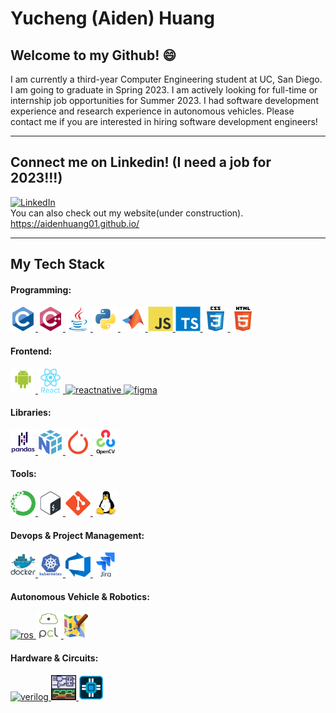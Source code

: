 # Yucheng (Aiden) Huang
## Welcome to my Github! 😄
I am currently a third-year Computer Engineering student at UC, San Diego.  
I am going to graduate in Spring 2023. I am actively looking for full-time or internship job opportunities for Summer 2023. I had software development experience and research experience in autonomous vehicles. Please contact me if you are interested in hiring software development engineers!  

***

## Connect me on Linkedin! (I need a job for 2023!!!)
[![LinkedIn](https://pimp-my-readme.webapp.io/pimp-my-readme/social-media?social=LinkedIn)](https://www.linkedin.com/in/yucheng-huang-8a290/)  
You can also check out my website(under construction). https://aidenhuang01.github.io/

***

## My Tech Stack
<p align="left">
<h4 align="left">Programming:</h4>
<a href="https://www.cprogramming.com/" target="_blank"> <img src="https://raw.githubusercontent.com/devicons/devicon/master/icons/c/c-original.svg" alt="c" width="40" height="40"/> </a>
<a href="https://www.cplusplus.com/" target="_blank"> <img src="https://raw.githubusercontent.com/devicons/devicon/master/icons/cplusplus/cplusplus-original.svg" alt="c" width="40" height="40"/> </a>
<a href="https://www.java.com/" target="_blank"> <img src="https://raw.githubusercontent.com/devicons/devicon/master/icons/java/java-original.svg" alt="java" width="40" height="40"/> </a>
<a href="https://www.python.org/" target="_blank"> <img src="https://raw.githubusercontent.com/devicons/devicon/master/icons/python/python-original.svg" alt="python" width="40" height="40"/> </a>
<a href="https://www.mathworks.com/products/matlab.html" target="_blank"> <img src="https://raw.githubusercontent.com/devicons/devicon/master/icons/matlab/matlab-original.svg" alt="matlab" width="40" height="40"/> </a>
<a href="https://developer.mozilla.org/en-US/docs/Web/JavaScript" target="_blank"> <img src="https://raw.githubusercontent.com/devicons/devicon/master/icons/javascript/javascript-original.svg" alt="javascript" width="40" height="40"/> </a>
<a href="https://www.typescriptlang.org/" target="_blank"> <img src="https://raw.githubusercontent.com/devicons/devicon/master/icons/typescript/typescript-original.svg" alt="typescript" width="40" height="40"/> </a>
<a href="https://www.w3schools.com/css/" target="_blank"> <img src="https://raw.githubusercontent.com/devicons/devicon/master/icons/css3/css3-original-wordmark.svg" alt="css3" width="40" height="40"/> </a>
<a href="https://www.w3.org/html/" target="_blank"> <img src="https://raw.githubusercontent.com/devicons/devicon/master/icons/html5/html5-original-wordmark.svg" alt="html5" width="40" height="40"/> </a>

<h4 align="left">Frontend:</h4>
<a href="https://developer.android.com" target="_blank"> <img src="https://raw.githubusercontent.com/devicons/devicon/master/icons/android/android-original-wordmark.svg" alt="android" width="40" height="40"/> </a>
<a href="https://reactjs.org/" target="_blank"> <img src="https://raw.githubusercontent.com/devicons/devicon/master/icons/react/react-original-wordmark.svg" alt="react" width="40" height="40"/> </a> 
<a href="https://reactnative.dev/" target="_blank"> <img src="https://reactnative.dev/img/header_logo.svg" alt="reactnative" width="40" height="40"/> </a>
<a href="https://www.figma.com/" target="_blank"> <img src="https://www.vectorlogo.zone/logos/figma/figma-icon.svg" alt="figma" width="40" height="40"/> </a>

<h4 align="left">Libraries:</h4>
<a href="https://pandas.pydata.org/" target="_blank"> <img src="https://raw.githubusercontent.com/devicons/devicon/master/icons/pandas/pandas-original-wordmark.svg" alt="pandas" width="40" height="40"/> </a>
<a href="https://numpy.org/" target="_blank"> <img src="https://raw.githubusercontent.com/devicons/devicon/master/icons/numpy/numpy-original.svg" alt="pytorch" width="40" height="40"/> </a>
<a href="https://pytorch.org/" target="_blank"> <img src="https://raw.githubusercontent.com/devicons/devicon/master/icons/pytorch/pytorch-original.svg" alt="pytorch" width="40" height="40"/> </a>
<a href="https://opencv.org/" target="_blank"> <img src="https://raw.githubusercontent.com/devicons/devicon/master/icons/opencv/opencv-original-wordmark.svg" alt="opencv" width="40" height="40"/> </a>

<h4 align="left">Tools:</h4>
<a href="https://anaconda.org/" target="_blank"> <img src="https://raw.githubusercontent.com/devicons/devicon/master/icons/anaconda/anaconda-original.svg" alt="anaconda" width="40" height="40"/> </a>
<a href="https://www.gnu.org/" target="_blank"> <img src="https://raw.githubusercontent.com/devicons/devicon/master/icons/bash/bash-original.svg" alt="bash" width="40" height="40"/> </a>
<a href="https://git-scm.com/" target="_blank"> <img src="https://raw.githubusercontent.com/devicons/devicon/master/icons/git/git-original.svg" alt="git" width="40" height="40"/> </a>
<a href="https://www.linux.org/" target="_blank"> <img src="https://raw.githubusercontent.com/devicons/devicon/master/icons/linux/linux-original.svg" alt="linux" width="40" height="40"/> </a>

<h4 align="left">Devops & Project Management:</h4>
<a href="https://www.docker.com/" target="_blank"> <img src="https://raw.githubusercontent.com/devicons/devicon/master/icons/docker/docker-original-wordmark.svg" alt="docker" width="40" height="40"/> </a>
<a href="https://kubernetes.io/" target="_blank"> <img src="https://raw.githubusercontent.com/devicons/devicon/master/icons/kubernetes/kubernetes-plain-wordmark.svg" alt="kubernetes" width="40" height="40"/> </a>
<a href="https://azure.microsoft.com/en-us/services/devops/" target="_blank"> <img src="https://raw.githubusercontent.com/AidenHuang01/AidenHuang01/main/resource/images/devops.webp" alt="devops" width="40" height="40"/> </a>
<a href="https://www.atlassian.com/" target="_blank"> <img src="https://raw.githubusercontent.com/devicons/devicon/master/icons/jira/jira-original-wordmark.svg" alt="jira" width="40" height="40"/> </a>

<h4 align="left">Autonomous Vehicle & Robotics:</h4>
<a href="https://www.ros.org/" target="_blank"> <img src="https://raw.githubusercontent.com/simple-icons/simple-icons/develop/icons/ros.svg" alt="ros" width="40" height="40"/> </a>
<a href="https://pointclouds.org/" target="_blank"> <img src="https://raw.githubusercontent.com/AidenHuang01/AidenHuang01/main/resource/images/pcl.webp" alt="pcl" width="40" height="40"/> </a>
<a href="https://josm.openstreetmap.de/" target="_blank"> <img src="https://raw.githubusercontent.com/AidenHuang01/AidenHuang01/main/resource/images/josm.png" alt="josm" width="40" height="40"/> </a>

<h4 align="left">Hardware & Circuits:</h4>
<a href="https://www.verilog.com/" target="_blank"> <img src="https://raw.githubusercontent.com/SublimeText/AFileIcon/master/icons/svg/file_type_vhdl.svg" alt="verilog" width="40" height="40"/> </a>
<a href="https://www.designworkssolutions.com/logicworks/" target="_blank"> <img src="https://raw.githubusercontent.com/AidenHuang01/AidenHuang01/main/resource/images/logicworks_solutions_logo2-e1402605070300.jpg" alt="logicworks" width="40" height="40"/> </a>
<a href="https://www.orcad.com/" target="_blank"> <img src="https://raw.githubusercontent.com/AidenHuang01/AidenHuang01/main/resource/images/Capture_CIS.png" alt="capture_cis" width="40" height="40"/> </a>

<!--
**AidenHuang01/AidenHuang01** is a ✨ _special_ ✨ repository because its `README.md` (this file) appears on your GitHub profile.

Here are some ideas to get you started:

- 🔭 I’m currently working on ...
- 🌱 I’m currently learning ...
- 👯 I’m looking to collaborate on ...
- 🤔 I’m looking for help with ...
- 💬 Ask me about ...
- 📫 How to reach me: ...
- 😄 Pronouns: ...
- ⚡ Fun fact: ...
-->
